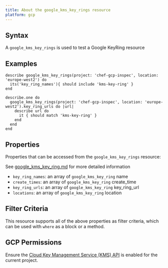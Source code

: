 ```yaml
---
title: About the google_kms_key_rings resource
platform: gcp
---
```


## Syntax
A `google_kms_key_rings` is used to test a Google KeyRing resource

## Examples
```
describe google_kms_key_rings(project: 'chef-gcp-inspec', location: 'europe-west2') do
  its('key_ring_names'){ should include 'kms-key-ring' }
end

describe.one do
  google_kms_key_rings(project: 'chef-gcp-inspec', location: 'europe-west2').key_ring_urls do |url|
    describe url do
      it { should match 'kms-key-ring' }
    end
  end
end
```

## Properties
Properties that can be accessed from the `google_kms_key_rings` resource:

See [google_kms_key_ring.md](google_kms_key_ring.md) for more detailed information
  * `key_ring_names`: an array of `google_kms_key_ring` name
  * `create_times`: an array of `google_kms_key_ring` create_time
  * `key_ring_urls`: an array of `google_kms_key_ring` key_ring_url
  * `locations`: an array of `google_kms_key_ring` location

## Filter Criteria
This resource supports all of the above properties as filter criteria, which can be used
with `where` as a block or a method.

## GCP Permissions

Ensure the [Cloud Key Management Service (KMS) API](https://console.cloud.google.com/apis/library/cloudkms.googleapis.com/) is enabled for the current project.
